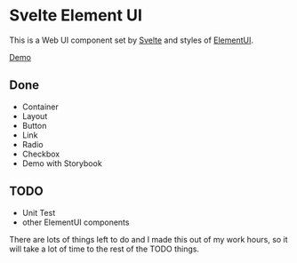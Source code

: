 # Svelte Element UI

This is a Web UI component set by [Svelte](!https://svelte.dev/) and styles of [ElementUI](!https://element.eleme.cn/).

[Demo](!https://koory1st.github.io/svelte-element-ui/)

## Done

- Container
- Layout
- Button
- Link
- Radio
- Checkbox
- Demo with Storybook

## TODO

- Unit Test
- other ElementUI components

There are lots of things left to do and I made this out of my work hours, so it will take a lot of time to the rest of the TODO things.
